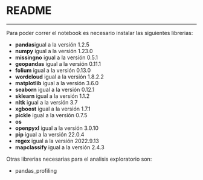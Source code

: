 # README

---

Para poder correr el notebook es necesario instalar las siguientes librerias:

- **pandas**igual a la versión 1.2.5
- **numpy** igual a la versión 1.23.0
- **missingno** igual a la versión 0.5.1
- **geopandas** igual a la versión 0.11.1
- **folium** igual a la versión 0.13.0
- **wordcloud** igual a la versión 1.8.2.2
- **matplotlib** igual a la versión 3.6.0
- **seaborn** igual a la versión 0.12.1
- **sklearn** igual a la versión 1.1.2
- **nltk** igual a la versión 3.7
- **xgboost** igual a la versión 1.7.1
- **pickle** igual a la versión 0.7.5
- **os**
- **openpyxl** igual a la versión 3.0.10
- **pip** igual a la versión 22.0.4
- **regex** igual a la versión 2022.9.13
- **mapclassify** igual a la versión 2.4.3


Otras librerias necesarias para el analisis exploratorio son:

- pandas_profiling